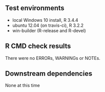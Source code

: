 ## Test environments
* local Windows 10 install, R 3.4.4
* ubuntu 12.04 (on travis-ci), R 3.2.2
* win-builder (R-release and R-devel)

## R CMD check results
There were no ERRORs, WARNINGs or NOTEs.

## Downstream dependencies
None at this time
